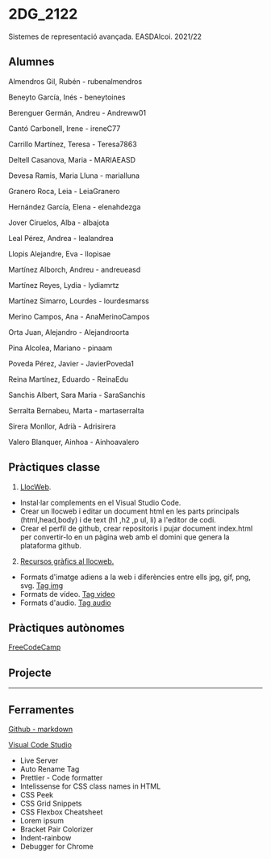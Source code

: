 # 2DG_2122
Sistemes de representació avançada. EASDAlcoi. 2021/22

## Alumnes

Almendros Gil, Rubén - rubenalmendros

Beneyto García, Inés - beneytoines

Berenguer Germán, Andreu - Andreww01

Cantó Carbonell, Irene - ireneC77

Carrillo Martínez, Teresa - Teresa7863

Deltell Casanova, Maria - MARIAEASD

Devesa Ramis, Maria Lluna - marialluna

Granero Roca, Leia - LeiaGranero

Hernández García, Elena - elenahdezga

Jover Ciruelos, Alba - albajota

Leal Pérez, Andrea - lealandrea

Llopis Alejandre, Eva - llopisae

Martínez Alborch, Andreu - andreueasd

Martínez Reyes, Lydia - lydiamrtz

Martínez Simarro, Lourdes - lourdesmarss

Merino Campos, Ana - AnaMerinoCampos

Orta Juan, Alejandro - Alejandroorta

Pina Alcolea, Mariano - pinaam

Poveda Pérez, Javier - JavierPoveda1

Reina Martínez, Eduardo - ReinaEdu

Sanchis Albert, Sara Maria - SaraSanchis

Serralta Bernabeu, Marta - martaserralta

Sirera Monllor, Adrià - Adrisirera

Valero Blanquer, Ainhoa - Ainhoavalero

## Pràctiques classe
1. [LlocWeb](https://arquesm.github.io/1_llocweb_2dg/).

* Instal·lar complements en el Visual Studio Code.
* Crear un llocweb i editar un document html en les parts principals (html,head,body) i de text (h1 ,h2 ,p ul, li) a l'editor de codi.
* Crear el perfil de github, crear repositoris i pujar document index.html per convertir-lo en un pàgina web amb el domini que genera la plataforma github.

2. [Recursos gràfics al llocweb.](https://arquesm.github.io/1_llocweb_2dg/)

* Formats d'imatge adiens a la web i diferències entre ells jpg, gif, png, svg. [Tag img](https://www.w3schools.com/tags/tag_img.asp)
* Formats de vídeo. [Tag video](https://www.w3schools.com/tags/tag_video.asp)
* Formats d'audio. [Tag audio](https://www.w3schools.com/tags/tag_audio.asp)


## Pràctiques autònomes
[FreeCodeCamp](https://www.freecodecamp.org/)

## Projecte

---

## Ferramentes

[Github - markdown](https://github.com/adam-p/markdown-here/wiki/Markdown-Cheatsheet)

[Visual Code Studio](https://code.visualstudio.com/)
* Live Server
* Auto Rename Tag
* Prettier - Code formatter
* Intelissense for CSS class names in HTML
* CSS Peek
* CSS Grid Snippets
* CSS Flexbox Cheatsheet
* Lorem ipsum
* Bracket Pair Colorizer
* Indent-rainbow
* Debugger for Chrome


